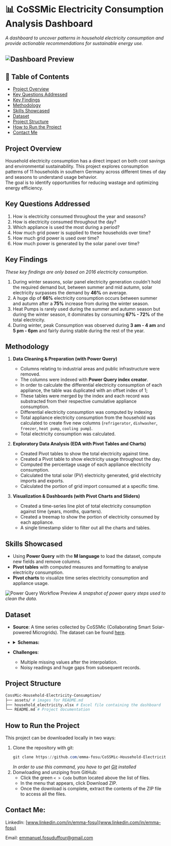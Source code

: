 # 📊 CoSSMic Electricity Consumption Analysis Dashboard
_A dashboard to uncover patterns in household electricity consumption and provide actionable recommendations for sustainable energy use._

![Dashboard Preview](assets/dashboard.gif)
---

## 📑 Table of Contents
- [Project Overview](#project-overview)  
- [Key Questions Addressed](#key-questions-addressed)  
- [Key Findings](#key-findings)  
- [Methodology](#methodology)  
- [Skills Showcased](#skills-showcased)  
- [Dataset](#dataset)  
- [Project Structure](#project-structure)  
- [How to Run the Project](#how-to-run-the-project)    
- [Contact Me](#contact-me)

## Project Overview
Household electricity consumption has a direct impact on both cost savings and environmental sustainability. 
This project explores consumption patterns of 11 households in southern Germany across different times of day and seasons to understand usage behavior.   
The goal is to identify opportunities for reducing wastage and optimizing energy efficiency.  

## Key Questions Addressed
1. How is electricity consumed throughout the year and seasons?
2. How is electricity consumed throughout the day?
3. Which appliance is used the most during a period?
4. How much grid power is supplied to these households over time?
5. How much grid power is used over time?
6. How much power is generated by the solar panel over time? 

## Key Findings
*These key findings are only based on 2016 electricity consumption*.  
1.  During winter seasons, solar panel electricity generation couldn't hold the required demand but, between summer and mid autumn, solar electricity surpasses the demand by **46%** on average.
2. A huge dip of **66%** electricity consumption occurs between summer and autumn after a **75%** increase from during the winter season.
3. Heat Pumps is rarely used during the summer and autumn season but during the winter season, it dominates by consuming **67% - 72%** of the total electricity.
4. During winter, peak Consumption was observed during **3 am - 4 am** and **5 pm - 6pm** and fairly during stable during the rest of the year.

## Methodology
1. **Data Cleaning & Preparation (with Power Query)**   
   - Columns relating to industrial areas and public infrastructure were removed.
   - The columns were indexed with **Power Query index creator**.
   - In order to calculate the differential electricity consumption of each appliance, 
   the table was duplicated with an offset index of 1;
   - These tables were merged by the index and each record was substracted from their respective cumulative appliance consumption.
   - Differential electricity consumption was computed by indexing
   - Total appliance electricity consumption from the household was calculated to create five new columns (`refrigerator`, `dishwasher`, `freezer`, `heat pump`, `cooling pump`).
   - Total electricity consumption was calculated. 

2. **Exploratory Data Analysis (EDA with Pivot Tables and Charts)**  
   - Created Pivot tables to show the total electricity against time.
   - Created a Pivot table to show electricity usage throughout the day.
   - Computed the percentage usage of each appliance electricity consumption.
   - Calculated the total solar (PV) electricity generated, grid electricity imports and exports.
   - Calculated the portion of grid import consumed at a specific time.  

3. **Visualization & Dashboards (with Pivot Charts and Sliders)**    
   - Created a time-series line plot of total electricity consumption against time (years, months, quarters).  
   - Created a treemap to show the portion of electricity consumed by each appliance.
   - A single timestamp slider to filter out all the charts and tables.


## Skills Showcased
- Using **Power Query** with the **M language** to load the dataset, compute new fields and remove columns.
- **Pivot tables** with computed measures and formatting to analyse electricity consumption. 
- **Pivot charts** to visualize time series electricity consumption and appliance usage.

![Power Query Workflow Preview](assets/power_query.gif)
*A snapshot of power query steps used to clean the data.*


## Dataset
- **Source**: A time series collected by CoSSMic (Collaborating Smart Solar-powered Microgrids). The dataset can be found [here](https://data.open-power-system-data.org/household_data/).
- <details>
   <summary style="font-weight: bold">Schemas:</summary>
   
     - utc_timestamp
       - Type: datetime
       - Format: fmt:%Y-%m-%dT%H%M%SZ
       - Description: Start of time period in Coordinated Universal Time
   * cet_cest_timestamp
       - Type: datetime
       - Format: fmt:%Y-%m-%dT%H%M%S%z
       - Description: Start of time period in Central European (Summer-) Time
   * interpolated
       - Type: string
       - Description: marker to indicate which columns are missing data in source data and has been interpolated (e.g. DE_KN_Residential1_grid_import;)
   * DE_KN_residential1_dishwasher
       - Type: number (float)
       - Description: Dishwasher energy consumption in a residential building, located in the suburban area in kWh
   * DE_KN_residential1_freezer
       - Type: number (float)
       - Description: Freezer energy consumption in a residential building, located in the suburban area in kWh
   * DE_KN_residential1_grid_import
       - Type: number (float)
       - Description: Energy imported from the public grid in a residential building, located in the suburban area in kWh
   * DE_KN_residential1_heat_pump
       - Type: number (float)
       - Description: Heat pump energy consumption in a residential building, located in the suburban area in kWh
   * DE_KN_residential1_pv
       - Type: number (float)
       - Description: Total Photovoltaic energy generation in a residential building, located in the suburban area in kWh
   * DE_KN_residential1_washing_machine
       - Type: number (float)
       - Description: Washing machine energy consumption in a residential building, located in the suburban area in kWh
   * DE_KN_residential2_circulation_pump
       - Type: number (float)
       - Description: Circulation pump energy consumption in a residential building, located in the suburban area in kWh
   * DE_KN_residential2_dishwasher
       - Type: number (float)
       - Description: Dishwasher energy consumption in a residential building, located in the suburban area in kWh
   * DE_KN_residential2_freezer
       - Type: number (float)
       - Description: Freezer energy consumption in a residential building, located in the suburban area in kWh
   * DE_KN_residential2_grid_import
       - Type: number (float)
       - Description: Energy imported from the public grid in a residential building, located in the suburban area in kWh
   * DE_KN_residential2_washing_machine
       - Type: number (float)
       - Description: Washing machine energy consumption in a residential building, located in the suburban area in kWh
   * DE_KN_residential3_circulation_pump
       - Type: number (float)
       - Description: Circulation pump energy consumption in a residential building, located in the urban area in kWh
   * DE_KN_residential3_dishwasher
       - Type: number (float)
       - Description: Dishwasher energy consumption in a residential building, located in the urban area in kWh
   * DE_KN_residential3_freezer
       - Type: number (float)
       - Description: Freezer energy consumption in a residential building, located in the urban area in kWh
   * DE_KN_residential3_grid_export
       - Type: number (float)
       - Description: Energy exported to the public grid in a residential building, located in the urban area in kWh
   * DE_KN_residential3_grid_import
       - Type: number (float)
       - Description: Energy imported from the public grid in a residential building, located in the urban area in kWh
   * DE_KN_residential3_pv
       - Type: number (float)
       - Description: Total Photovoltaic energy generation in a residential building, located in the urban area in kWh
   * DE_KN_residential3_refrigerator
       - Type: number (float)
       - Description: Refrigerator energy consumption in a residential building, located in the urban area in kWh
   * DE_KN_residential3_washing_machine
       - Type: number (float)
       - Description: Washing machine energy consumption in a residential building, located in the urban area in kWh
   * DE_KN_residential4_dishwasher
       - Type: number (float)
       - Description: Dishwasher energy consumption in a residential building, located in the urban area in kWh
   * DE_KN_residential4_ev
       - Type: number (float)
       - Description: Electric Vehicle charging energy in a residential building, located in the urban area in kWh
   * DE_KN_residential4_freezer
       - Type: number (float)
       - Description: Freezer energy consumption in a residential building, located in the urban area in kWh
   * DE_KN_residential4_grid_export
       - Type: number (float)
       - Description: Energy exported to the public grid in a residential building, located in the urban area in kWh
   * DE_KN_residential4_grid_import
       - Type: number (float)
       - Description: Energy imported from the public grid in a residential building, located in the urban area in kWh
   * DE_KN_residential4_heat_pump
       - Type: number (float)
       - Description: Heat pump energy consumption in a residential building, located in the urban area in kWh
   * DE_KN_residential4_pv
       - Type: number (float)
       - Description: Total Photovoltaic energy generation in a residential building, located in the urban area in kWh
   * DE_KN_residential4_refrigerator
       - Type: number (float)
       - Description: Refrigerator energy consumption in a residential building, located in the urban area in kWh
   * DE_KN_residential4_washing_machine
       - Type: number (float)
       - Description: Washing machine energy consumption in a residential building, located in the urban area in kWh
   * DE_KN_residential5_dishwasher
       - Type: number (float)
       - Description: Dishwasher energy consumption in a residential apartment, located in the urban area in kWh
   * DE_KN_residential5_grid_import
       - Type: number (float)
       - Description: Energy imported from the public grid in a residential apartment, located in the urban area in kWh
   * DE_KN_residential5_refrigerator
       - Type: number (float)
       - Description: Refrigerator energy consumption in a residential apartment, located in the urban area in kWh
   * DE_KN_residential5_washing_machine
       - Type: number (float)
       - Description: Washing machine energy consumption in a residential apartment, located in the urban area in kWh
   * DE_KN_residential6_circulation_pump
       - Type: number (float)
       - Description: Circulation pump energy consumption in a residential building, located in the urban area in kWh
   * DE_KN_residential6_dishwasher
       - Type: number (float)
       - Description: Dishwasher energy consumption in a residential building, located in the urban area in kWh
   * DE_KN_residential6_freezer
       - Type: number (float)
       - Description: Freezer energy consumption in a residential building, located in the urban area in kWh
   * DE_KN_residential6_grid_export
       - Type: number (float)
       - Description: Energy exported to the public grid in a residential building, located in the urban area in kWh
   * DE_KN_residential6_grid_import
       - Type: number (float)
       - Description: Energy imported from the public grid in a residential building, located in the urban area in kWh
   * DE_KN_residential6_pv
       - Type: number (float)
       - Description: Total Photovoltaic energy generation in a residential building, located in the urban area in kWh
   * DE_KN_residential6_washing_machine
       - Type: number (float)
       - Description: Washing machine energy consumption in a residential building, located in the urban area in kWh
   </details>
- **Challenges**:
   - Multiple missing values after the interpolation.
   - Noisy readings and huge gaps from subsequent records. 

##  Project Structure
```bash
CossMic-Household-Electricity-Consumption/
├── assets/ # images for README.md
├── household_electricity.xlsx # Excel file containing the dashboard
└── README.md # Project documentation
```

## How to Run the Project
This project can be downloaded locally in two ways:
1. Clone the repository with git:
   ```powershell
   git clone https://github.com/emma-fosu/CoSSMic-Household-Electricity-Consumption.git
   ```  
   *In order to use this command, you have to get [Git](https://git-scm.com/downloads) installed*
2. Donwloading and unziping from GitHub:
   - Click the green `< > Code` button located above the list of files.
   - In the menu that appears, click Download ZIP.
   - Once the download is complete, extract the contents of the ZIP file to access all the files. 

## Contact Me:

LinkedIn: [www.linkedin.com/in/emma-fosu](www.linkedin.com/in/emma-fosu)

Email: [emmanuel.fosuduffour@gmail.com](mailto:emmanuel.fosuduffour@gmail.com)